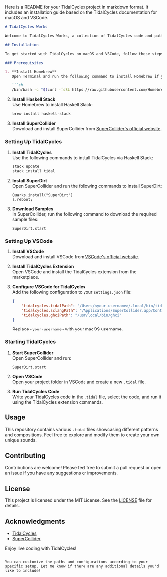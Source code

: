 Here is a README for your TidalCycles project in markdown format. It includes an installation guide based on the TidalCycles documentation for macOS and VSCode.

```markdown
# TidalCycles Works

Welcome to TidalCycles Works, a collection of TidalCycles code and patterns. This repository showcases various compositions and experiments using the TidalCycles live coding environment.

## Installation

To get started with TidalCycles on macOS and VSCode, follow these steps:

### Prerequisites

1. **Install Homebrew**  
   Open Terminal and run the following command to install Homebrew if you haven't already:

   ```sh
   /bin/bash -c "$(curl -fsSL https://raw.githubusercontent.com/Homebrew/install/HEAD/install.sh)"
   ```

2. **Install Haskell Stack**  
   Use Homebrew to install Haskell Stack:

   ```sh
   brew install haskell-stack
   ```

3. **Install SuperCollider**  
   Download and install SuperCollider from [SuperCollider's official website](https://supercollider.github.io/download).

### Setting Up TidalCycles

1. **Install TidalCycles**  
   Use the following commands to install TidalCycles via Haskell Stack:

   ```sh
   stack update
   stack install tidal
   ```

2. **Install SuperDirt**  
   Open SuperCollider and run the following commands to install SuperDirt:

   ```supercollider
   Quarks.install("SuperDirt")
   s.reboot;
   ```

3. **Download Samples**  
   In SuperCollider, run the following command to download the required sample files:

   ```supercollider
   SuperDirt.start
   ```

### Setting Up VSCode

1. **Install VSCode**  
   Download and install VSCode from [VSCode's official website](https://code.visualstudio.com/).

2. **Install TidalCycles Extension**  
   Open VSCode and install the TidalCycles extension from the marketplace.

3. **Configure VSCode for TidalCycles**  
   Add the following configuration to your `settings.json` file:

   ```json
   {
       "tidalcycles.tidalPath": "/Users/<your-username>/.local/bin/tidal",
       "tidalcycles.sclangPath": "/Applications/SuperCollider.app/Contents/MacOS/sclang",
       "tidalcycles.ghciPath": "/usr/local/bin/ghci"
   }
   ```

   Replace `<your-username>` with your macOS username.

### Starting TidalCycles

1. **Start SuperCollider**  
   Open SuperCollider and run:

   ```supercollider
   SuperDirt.start
   ```

2. **Open VSCode**  
   Open your project folder in VSCode and create a new `.tidal` file.

3. **Run TidalCycles Code**  
   Write your TidalCycles code in the `.tidal` file, select the code, and run it using the TidalCycles extension commands.

## Usage

This repository contains various `.tidal` files showcasing different patterns and compositions. Feel free to explore and modify them to create your own unique sounds.

## Contributing

Contributions are welcome! Please feel free to submit a pull request or open an issue if you have any suggestions or improvements.

## License

This project is licensed under the MIT License. See the [LICENSE](LICENSE) file for details.

## Acknowledgments

- [TidalCycles](https://tidalcycles.org/)
- [SuperCollider](https://supercollider.github.io/)

Enjoy live coding with TidalCycles!
```

You can customize the paths and configurations according to your specific setup. Let me know if there are any additional details you'd like to include!
